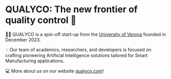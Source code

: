 # QUALYCO: The new frontier of quality control 🔮 #

👨‍💻 QUALYCO is a spin-off start-up from the [University of Verona](https://www.dimi.univr.it) founded in December 2023.

💡 Our team of academics, researchers, and developers is focused on crafting pioneering Artificial Intelligence solutions tailored for Smart Manufacturing applications.

💻 More about us on our website [qualyco.com](https://qualyco.com)!
